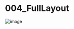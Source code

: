 # 004_FullLayout
![image](https://github.com/Ghani1212/004_FullLayout/assets/115467223/0bda2571-b0e8-4113-a18e-a01a0ceb02a0)
